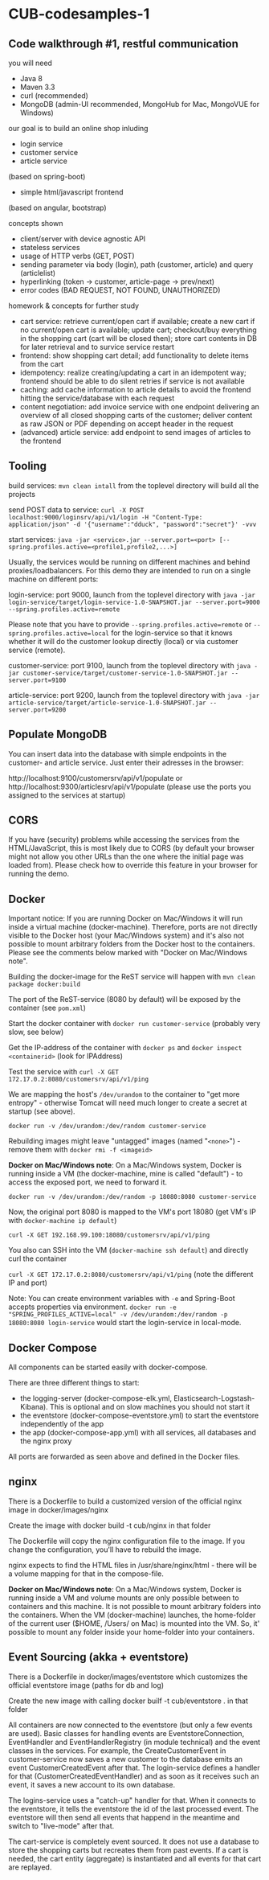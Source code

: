 # CUB-codesamples-1

## Code walkthrough #1, restful communication

you will need
- Java 8
- Maven 3.3
- curl (recommended)
- MongoDB (admin-UI recommended, MongoHub for Mac, MongoVUE for Windows)

our goal is to build an online shop inluding
- login service
- customer service
- article service

(based on spring-boot)

- simple html/javascript frontend

(based on angular, bootstrap)

concepts shown
- client/server with device agnostic API
- stateless services
- usage of HTTP verbs (GET, POST)
- sending parameter via body (login), path (customer, article) and query (articlelist)
- hyperlinking (token -> customer, article-page -> prev/next)
- error codes (BAD REQUEST, NOT FOUND, UNAUTHORIZED)

homework & concepts for further study
- cart service: retrieve current/open cart if available; create a new cart if no current/open cart is available; update cart; checkout/buy everything in the shopping cart (cart will be closed then); store cart contents in DB for later retrieval and to survice service restart
- frontend: show shopping cart detail; add functionality to delete items from the cart
- idempotency: realize creating/updating a cart in an idempotent way; frontend should be able to do silent retries if service is not available
- caching: add cache information to article details to avoid the frontend hitting the service/database with each request
- content negotiation: add invoice service with one endpoint delivering an overview of all closed shopping carts of the customer; deliver content as raw JSON or PDF depending on accept header in the request
- (advanced) article service: add endpoint to send images of articles to the frontend

## Tooling

build services: `mvn clean intall` from the toplevel directory will build all the projects

send POST data to service: `curl -X POST localhost:9000/loginsrv/api/v1/login -H "Content-Type: application/json" -d '{"username":"dduck", "password":"secret"}' -vvv`

start services: `java -jar <service>.jar --server.port=<port> [--spring.profiles.active=<profile1,profile2,...>]`

Usually, the services would be running on different machines and behind proxies/loadbalancers. For this demo they are 
intended to run on a single machine on different ports:

login-service: port 9000, launch from the toplevel directory with `java -jar login-service/target/login-service-1.0-SNAPSHOT.jar --server.port=9000 --spring.profiles.active=remote`

Please note that you have to provide `--spring.profiles.active=remote` or `--spring.profiles.active=local` for the login-service so that it knows whether it will do the customer lookup directly (local) or via customer service (remote).

customer-service: port 9100, launch from the toplevel directory with `java -jar customer-service/target/customer-service-1.0-SNAPSHOT.jar --server.port=9100`

article-service: port 9200, launch from the toplevel directory with `java -jar article-service/target/article-service-1.0-SNAPSHOT.jar --server.port=9200`

## Populate MongoDB

You can insert data into the database with simple endpoints in the customer- and article service. Just enter their 
adresses in the browser:

http://localhost:9100/customersrv/api/v1/populate or http://localhost:9300/articlesrv/api/v1/populate (please use the 
ports you assigned to the services at startup)

## CORS

If you have (security) problems while accessing the services from the HTML/JavaScript, this is most likely due to CORS 
(by default your browser might not allow you other URLs than the one where the initial page was loaded from). Please 
check how to override this feature in your browser for running the demo.

## Docker

Important notice: If you are running Docker on Mac/Windows it will run inside a virtual machine (docker-machine). 
Therefore, ports are not directly visible to the Docker host (your Mac/Windows system) and it's also not possible 
to mount arbitrary folders from the Docker host to the containers. Please see the comments below marked with "Docker 
on Mac/Windows note".

Building the docker-image for the ReST service will happen with `mvn clean package docker:build`

The port of the ReST-service (8080 by default) will be exposed by the container (see `pom.xml`)

Start the docker container with `docker run customer-service` (probably very slow, see below)

Get the IP-address of the container with `docker ps` and `docker inspect <containerid>` (look for IPAddress)

Test the service with `curl -X GET 172.17.0.2:8080/customersrv/api/v1/ping`

We are mapping the host's `/dev/urandom` to the container to "get more entropy" - otherwise Tomcat will need much 
longer to create a secret at startup (see above).

`docker run -v /dev/urandom:/dev/random customer-service`

Rebuilding images might leave "untagged" images (named "`<none>`") - remove them with `docker rmi -f <imageid>`

**Docker on Mac/Windows note**: On a Mac/Windows system, Docker is running inside a VM (the docker-machine, mine is 
called "default") - to access the exposed port, we need to forward it.

`docker run -v /dev/urandom:/dev/random -p 18080:8080 customer-service`

Now, the original port 8080 is mapped to the VM's port 18080 (get VM's IP with `docker-machine ip default`)

`curl -X GET 192.168.99.100:18080/customersrv/api/v1/ping`

You also can SSH into the VM (`docker-machine ssh default`) and directly curl the container

`curl -X GET 172.17.0.2:8080/customersrv/api/v1/ping` (note the different IP and port)

Note: You can create environment variables with `-e` and Spring-Boot accepts properties via environment. `docker run -e "SPRING_PROFILES_ACTIVE=local" -v /dev/urandom:/dev/random -p 18080:8080 login-service` would start the login-service in local-mode.

## Docker Compose

All components can be started easily with docker-compose.

There are three different things to start:
- the logging-server (docker-compose-elk.yml, Elasticsearch-Logstash-Kibana). This is optional and on slow machines you should not start it
- the eventstore (docker-compose-eventstore.yml) to start the eventstore independently of the app
- the app (docker-compose-app.yml) with all services, all databases and the nginx proxy

All ports are forwarded as seen above and defined in the Docker files.

## nginx

There is a Dockerfile to build a customized version of the official nginx image in docker/images/nginx

Create the image with docker build -t cub/nginx in that folder

The Dockerfile will copy the nginx configuration file to the image. If you change the configuration, you'll have to 
rebuild the image.

nginx expects to find the HTML files in /usr/share/nginx/html - there will be a volume mapping for that in the compose-file.
 
**Docker on Mac/Windows note**: On a Mac/Windows system, Docker is running inside a VM and volume mounts are only possible 
between to containers and this machine. It is not possible to mount arbitrary folders into the containers. When the VM 
(docker-machine) launches, the home-folder of the current user ($HOME, /Users/<username> on Mac) is mounted into the VM. So,
it' possible to mount any folder inside your home-folder into your containers.

## Event Sourcing (akka + eventstore)

There is a Dockerfile in docker/images/eventstore which customizes the official eventstore image (paths for db and log)
 
Create the new image with calling docker builf -t cub/eventstore . in that folder

All containers are now connected to the eventstore (but only a few events are used). Basic classes for handling events
are EventstoreConnection, EventHandler and EventHandlerRegistry (in module technical) and the event classes in the services. For example,
the CreateCustomerEvent in customer-service now saves a new customer to the database emits an event CustomerCreatedEvent 
after that. The login-service defines a handler for that (CustomerCreatedEventHandler) and as soon as it receives such
an event, it saves a new account to its own database.

The logins-service uses a "catch-up" handler for that. When it connects to the eventstore, it tells the eventstore the
id of the last processed event. The eventstore will then send all events that happend in the meantime and switch to
"live-mode" after that.

The cart-service is completely event sourced. It does not use a database to store the shopping carts but recreates
them from past events. If a cart is needed, the cart entity (aggregate) is instantiated and all events for that cart
are replayed. 